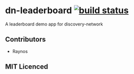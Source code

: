 # dn-leaderboard [![build status][1]][2]

A leaderboard demo app for discovery-network

## Contributors

 - Raynos

## MIT Licenced

  [1]: https://secure.travis-ci.org/Raynos/dn-leaderboard.png
  [2]: http://travis-ci.org/Raynos/dn-leaderboard